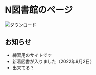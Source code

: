 # N図書館のページ

![ダウンロード](https://user-images.githubusercontent.com/47239711/188251983-518c8c33-50be-4f01-b588-0da5cc19aa48.png)

## お知らせ

 - 練習用のサイトです 
 - 新着図書が入りました（2022年9月2日）
 - 出来てる？
